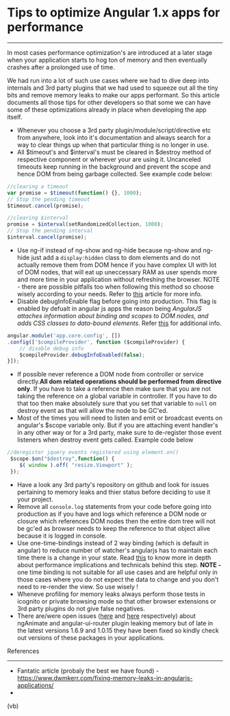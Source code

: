 # Tips to optimize Angular 1.x apps for performance
---

In most cases performance optimization's are introduced at a later stage when your application starts to hog ton of memory and then eventually crashes after a prolonged use of time.

We had run into a lot of such use cases where we had to dive deep into internals and 3rd party plugins that we had used to squeeze out all the tiny bits and remove memory leaks to make our apps performant. So this article documents all those tips for other developers so that some we can have some of these optimizations already in place when developing the app itself.


* Whenever you choose a 3rd party plugin/module/script/directive etc from anywhere, look into it's documentation and always search for a way to clear things up when that particular thing is no longer in use.
* All $timeout's and $interval's must be cleared in $destroy method of respective component or wherever your are using it. Uncanceled timeouts keep running in the background and prevent the scope and hence DOM from being garbage collected. See example code below:
```js
//clearing a timeout
var promise = $timeout(function() {}, 1000);
// Stop the pending timeout
$timeout.cancel(promise);

//clearing $interval
promise = $interval(setRandomizedCollection, 1000);
// Stop the pending interval
$interval.cancel(promise);
```
* Use ng-if instead of ng-show and ng-hide because ng-show and ng-hide just add a `display:hidden` class to dom elements and do not actually remove them from DOM hence if you have complex UI with lot of DOM nodes, that will eat up uneccessary RAM as user spends more and more time in your application without refreshing the browser. NOTE - there are possible pitfalls too when following this method so choose wisely according to your needs. Refer to [this](http://www.codelord.net/2015/07/28/angular-performance-ng-show-vs-ng-if/) article for more info.
* Disable debugInfoEnable flag before going into production. This flag is enabled by defualt in angular js apps the reason being *AngularJS attaches information about binding and scopes to DOM nodes, and adds CSS classes to data-bound elements*. Refer [this](https://docs.angularjs.org/guide/production) for additional info.
```js
angular.module('app.core.config', [])
.config(['$compileProvider', function ($compileProvider) {
    // disable debug info
    $compileProvider.debugInfoEnabled(false);
}]);
```
* If possible never reference a DOM node from controller or service directly.**All dom related operations should be performed from directive only**. If you have to take a reference then make sure that you are not taking the reference on a global variable in controller. If you have to do that too then make absolutely sure that you set that variable to `null` on destroy event as that will allow the node to be GC'ed.
* Most of the times you will need to listen and emit or broadcast events on angular's $scope variable only. But if you are attaching event handler's in any other way or for a 3rd party, make sure to de-register those event listeners when destroy event gets called. Example code below 
```js
//deregister jquery events registered using element.on()
 $scope.$on("$destroy",function() {
    $( window ).off( "resize.Viewport" );
 });
```
* Have a look any 3rd party's repository on github and look for issues pertaining to memory leaks and thier status before deciding to use it your project.
* Remove all `console.log` statements from your code before going into production as if you have and logs which reference a DOM node or closure which references DOM nodes then the entire dom tree will not be gc'ed as browser needs to keep the reference to that object alive because it is logged in console.
* Use one-time-bindings instead of 2 way binding (which is default in angular) to reduce number of watcher's angularjs has to maintain each time there is a change in your state. Read [this](https://blog.thoughtram.io/angularjs/2014/10/14/exploring-angular-1.3-one-time-bindings.html) to know more in depth about performance implications and technicals behind this step. **NOTE -** one time binding is not suitable for all use cases and are helpful only in those cases where you do not expect the data to change and you don't need to re-render the view. So use wisely !
* Wheneve profiling for memory leaks always perform those tests in icognito or private browsing mode so that other browser extensions or 3rd party plugins do not give false negatives.
* There are/were open issues ([here](https://github.com/angular/angular.js/issues/4864) and [here](https://github.com/angular-ui/ui-router/issues/545) respectively) about ngAnimate and angular-ui-router plugin leaking memory but of late in the latest versions 1.6.9 and 1.0.15 they have been fixed so kindly check out versions of these packages in your applications.


References
____

- Fantatic article (probaly the best we have found) - https://www.dwmkerr.com/fixing-memory-leaks-in-angularjs-applications/
- 

(vb)
